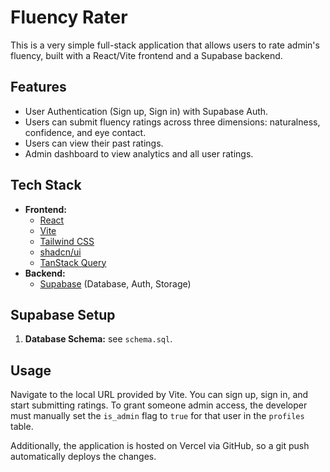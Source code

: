 # Fluency Rater

This is a very simple full-stack application that allows users to rate admin's fluency, built with a React/Vite frontend and a Supabase backend.

## Features

- User Authentication (Sign up, Sign in) with Supabase Auth.
- Users can submit fluency ratings across three dimensions: naturalness, confidence, and eye contact.
- Users can view their past ratings.
- Admin dashboard to view analytics and all user ratings.

## Tech Stack

- **Frontend:**
  - [React](https://reactjs.org/)
  - [Vite](https://vitejs.dev/)
  - [Tailwind CSS](https://tailwindcss.com/)
  - [shadcn/ui](https://ui.shadcn.com/)
  - [TanStack Query](https://tanstack.com/query/latest)
- **Backend:**
  - [Supabase](https://supabase.io/) (Database, Auth, Storage)

## Supabase Setup

1.  **Database Schema:** see `schema.sql`.

## Usage

Navigate to the local URL provided by Vite. You can sign up, sign in, and start submitting ratings. To grant someone admin access, the developer must manually set the `is_admin` flag to `true` for that user in the `profiles` table.

Additionally, the application is hosted on Vercel via GitHub, so a git push automatically deploys the changes.
